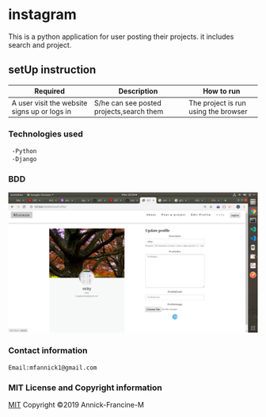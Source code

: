 # instagram
  This is a python application for user posting their projects.
  it includes search and project.

  ## setUp instruction

   | Required                                  | Description                                                       | How to run                            |
|-------------------------------------------|-------------------------------------------------------------------|---------------------------------------|
| A user visit the website signs up or logs in       | S/he can see posted projects,search them                               | The project is run using the browser |
                 

   ### Technologies used

     -Python
     -Django 
   ### BDD
   <img src='./media/projectImg/yes.png' alt='image'>


   ### Contact information
    
    Email:mfannick1@gmail.com

   ### MIT License and Copyright information
   
  [MIT](https://choosealicense.com/licenses/mit/)
  Copyright &copy;2019 Annick-Francine-M